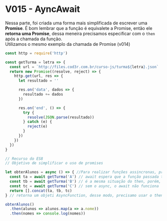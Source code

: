 # V015 - AyncAwait

Nessa parte, foi criada uma forma mais simplificada de escrever uma **Promise**. 
É bom lembrar que a função é equivalete a Promise, então ele **retorna uma Promise**, dessa meneira precisamos especificar com o `then` após a chamada da função.
<br>
Utilizamos o mesmo exemplo da chamada de Promise (v014)

```js
const http = require('http')

const getTurma = letra => {
  const url = `http://files.cod3r.com.br/curso-js/turma${letra}.json`
  return new Promise((resolve, reject) => {
    http.get(url, res => {
      let resultado = ''

      res.on('data', dados => {
        resultado += dados
      })

      res.on('end', () => {
        try {
          resolve(JSON.parse(resultado))
        } catch (e) {
          reject(e)
        }
      })
    })
  })
}

// Recurso do ES8
// Objetivo de simplificar o uso de promises

let obterAlunos = async () => { //Para realizar funções assincronas, precisamos declarar async () => {}
  const ta = await getTurma('A') // await espera que a função passada termina para ser executada a próximo
  const tb = await getTurma('B') // é a mesma situação do then, porém, mais simplificado
  const tc = await getTurma('C') // sem o async, o await não funciona
  return [].concat(ta, tb, tc)
} // retorna um objeti AsyncFunction, desse modo, precisamo usar o then para obter um resultado específico

obterAlunos()
  .then(alunos => alunos.map(a => a.nome))
  .then(nomes => console.log(nomes))
```

